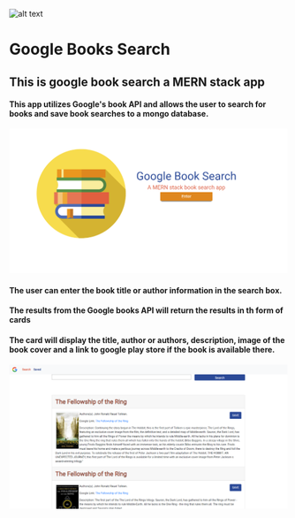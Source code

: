 ![alt text](https://image.flaticon.com/icons/png/512/562/562132.png)

# Google Books Search

## This is google book search a MERN stack app

#### This app utilizes Google's book API and allows the user to search for books and save book searches to a mongo database.

![alt text](client/src/assets/images/readME_images/hero-section.png)

#### The user can enter the book title or author information in the search box.

#### The results from the Google books API will return the results in th form of cards

#### The card will display the title, author or authors, description, image of the book cover and a link to google play store if the book is available there.

![alt text](client/src/assets/images/readME_images/search-section.png)
